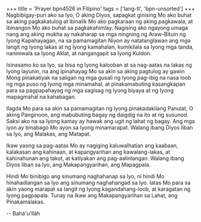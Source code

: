 +++
title = 'Prayer bpn4526 in Filipino'
tags = ['lang-tl', 'bpn-unsorted']
+++
Nagbibigay-puri ako sa Iyo, O aking Diyos, sapagkat ginising Mo ako buhat sa aking pagkakatulog at ibinalik Mo ako pagkaraan ng aking pagkawala, at ibinangon Mo ako buhat sa pagkakahimlay. Nagising ako ngayong umaga nang ang aking mukha ay nakaharap sa mga ningning ng Araw-Bituin ng Iyong Kapahayagan, na sa pamamagitan Niyon ay natatanglawan ang mga langit ng Iyong lakas at ng Iyong kamahalan, kumikilala sa Iyong mga tanda, naniniwala sa Iyong Aklat, at nangangapit sa Iyong Kuldon.

Isinasamo ko sa Iyo, sa bisa ng Iyong kalooban at sa nag-aatas na lakas ng Iyong layunin, na ang ipinahayag Mo sa akin sa aking pagtulog ay gawin Mong pinakatiyak na saligan ng mga gusali ng Iyong pag-ibig na nasa loob ng mga puso ng Iyong mga minamahal, at pinakamabuting kasangkapan para sa pagpapahayag ng mga sagisag ng Iyong biyaya at ng Iyong mapagmahal na kahabagan.

Ilagda Mo para sa akin sa pamamagitan ng Iyong pinakadakilang Panulat, O aking Panginoon, ang mabubuting bagay ng daigdig na ito at ng susunod. Saksi ako na sa Iyong kamay ay hawak ang ugit ng lahat ng bagay. Ang mga iyon ay binabago Mo ayon sa Iyong minamarapat. Walang ibang Diyos liban sa Iyo, ang Malakas, ang Matapat.

Ikaw yaong sa pag-aatas Mo ay nagiging kaluwalhatian ang kaabaan, kalakasan ang kahinaan, at kapangyarihan ang kawalang-lakas, at kahinahunan ang takot, at katiyakan ang pag-aalinlangan. Walang ibang Diyos liban sa Iyo, ang Makapangyarihan, ang Mapagpala.

Hindi Mo binibigo ang sinumang naghahanap sa Iyo, ni hindi Mo hinahadlangan sa Iyo ang sinumang naghahangad sa Iyo. Iatas Mo para sa akin yaong marapat sa langit ng Iyong kagandahang-loob, at karagatan ng Iyong pagpapala. Tunay na Ikaw ang Makapangyarihan sa Lahat, ang Pinakamalakas.

-- Bahá'u'lláh
